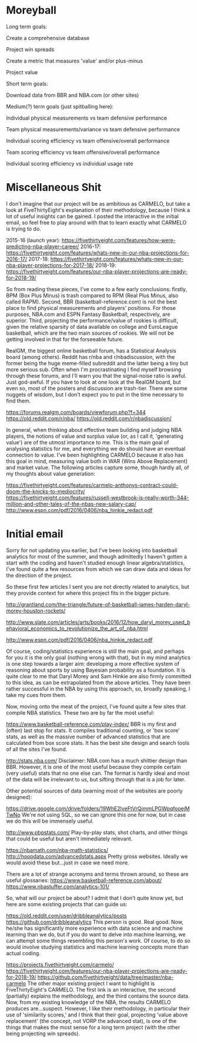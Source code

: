 # Moreyball
Long term goals:

Create a comprehensive database

Project win spreads

Create a metric that measures 'value' and/or plus-minus

Project value

Short term goals:

Download data from BBR and NBA.com (or other sites)

Medium(?) term goals (just spitballing here):

Individual physical measurements vs team defensive performance

Team physical measurements/variance vs team defensive performance

Individual scoring efficiency vs team offensive/overall performance

Team scoring efficiency vs team offensive/overall performance

Individual scoring efficiency vs individual usage rate

# Miscellaneous Shit
I don't imagine that our project will be as ambitious as CARMELO, but take a look at FiveThirtyEight's explanation of their methodology, because I think a lot of useful insights can be gained. I posted the interactive in the initial email, so feel free to play around with that to learn exactly what CARMELO is trying to do.

2015-16 (launch year): https://fivethirtyeight.com/features/how-were-predicting-nba-player-career/
2016-17: https://fivethirtyeight.com/features/whats-new-in-our-nba-projections-for-2016-17/
2017-18: https://fivethirtyeight.com/features/whats-new-in-our-nba-player-projections-for-2017-18/
2018-19: https://fivethirtyeight.com/features/our-nba-player-projections-are-ready-for-2018-19/

So from reading these pieces, I've come to a few early conclusions: firstly, BPM (Box Plus Minus) is trash compared to RPM (Real Plus Minus, also called RAPM). Second, BBR (basketball-reference.com) is not the best place to find physical measurements and players' positions. For those purposes, NBA.com and ESPN Fantasy Basketball, respectively, are superior. Third, projecting the performance/value of rookies is difficult, given the relative sparsity of data available on college and EuroLeague basketball, which are the two main sources of rookies. We will not be getting involved in that for the forseeable future.


RealGM, the biggest online basketball forum, has a Statistical Analysis board (among others). Reddit has r/nba and r/nbadiscussion, with the former being the huge meme-filled subreddit and the latter being a tiny but more serious sub. Often when I'm procrastinating I find myself browsing through these forums, and I'll warn you that the signal-noise ratio is awful. Just god-awful. If you have to look at one look at the RealGM board, but even so, most of the posters and discussion are trash-tier. There are some nuggets of wisdom, but I don't expect you to put in the time necessary to find them. 

https://forums.realgm.com/boards/viewforum.php?f=344
https://old.reddit.com/r/nba/
https://old.reddit.com/r/nbadiscussion/


In general, when thinking about effective team building and judging NBA players, the notions of value and surplus value (or, as I call it, 'generating value') are of the utmost importance to me. This is the main goal of analysing statistics for me, and everything we do should have an eventual connection to value. I've been highlighting CARMELO because it also has this goal in mind, measuring value both in WAR (Wins Above Replacement) and market value. The following articles capture some, though hardly all, of my thoughts about value generation:

https://fivethirtyeight.com/features/carmelo-anthonys-contract-could-doom-the-knicks-to-mediocrity/
https://fivethirtyeight.com/features/russell-westbrook-is-really-worth-344-million-and-other-tales-of-the-nbas-new-salary-cap/
http://www.espn.com/pdf/2016/0406/nba_hinkie_redact.pdf

# Initial email
Sorry for not updating you earlier, but I've been looking into basketball analytics for most of the summer, and though admittedly I haven't gotten a start with the coding and haven't studied enough linear algebra/statistics, I've found quite a few resources from which we can draw data and ideas for the direction of the project.


So these first few articles I sent you are not directly related to analytics, but they provide context for where this project fits in the bigger picture.

http://grantland.com/the-triangle/future-of-basketball-james-harden-daryl-morey-houston-rockets/

http://www.slate.com/articles/arts/books/2016/12/how_daryl_morey_used_behavioral_economics_to_revolutionize_the_art_of_nba.html

http://www.espn.com/pdf/2016/0406/nba_hinkie_redact.pdf

Of course, coding/statistics experience is still the main goal, and perhaps for you it is the only goal (nothing wrong with that), but in my mind analytics is one step towards a larger aim: developing a more effective system of reasoning about sports by using Bayesian probability as a foundation. It is quite clear to me that Daryl Morey and Sam Hinkie are also firmly committed to this idea, as can be extrapolated from the above articles. They have been rather successful in the NBA by using this approach, so, broadly speaking, I take my cues from them.


Now, moving onto the meat of the project, I've found quite a few sites that compile NBA statistics. These two are by far the most useful:

https://www.basketball-reference.com/play-index/
BBR is my first and (often) last stop for stats. It compiles traditional counting, or 'box score' stats, as well as the massive number of advanced statistics that are calculated from box score stats. It has the best site design and search tools of all the sites I've found.

http://stats.nba.com/
Disclaimer: NBA.com has a much shittier design than BBR. However, it is one of the most useful because they compile certain (very useful) stats that no one else can. The format is hardly ideal and most of the data will be irrelevant to us, but sifting through that is a job for later.


Other potential sources of data (warning most of the websites are poorly designed):

https://drive.google.com/drive/folders/19WhE2lveFtVrQimmLPGWpqfooejMTwNo
We're not using SQL, so we can ignore this one for now, but in case we do this will be immensely useful.

http://www.pbpstats.com/
Play-by-play stats, shot charts, and other things that could be useful but aren't immediately relevant.

https://nbamath.com/nba-math-statistics/
http://hoopdata.com/advancedstats.aspx
Pretty gross websites. Ideally we would avoid these but...just in case we need more.

There are a lot of strange acronyms and terms thrown around, so these are useful glossaries:
https://www.basketball-reference.com/about/
https://www.nbastuffer.com/analytics-101/


So, what will our project be about? I admit that I don't quite know yet, but here are some existing projects that can guide us:

https://old.reddit.com/user/dribbleanalytics/posts
https://github.com/dribbleanalytics
This person is good. Real good. Now, he/she has significantly more experience with data science and machine learning than we do, but if you do want to delve into machine learning, we can attempt some things resembling this person's work. Of course, to do so would involve studying statistics and machine learning concepts more than actual coding.

https://projects.fivethirtyeight.com/carmelo/
https://fivethirtyeight.com/features/our-nba-player-projections-are-ready-for-2018-19/
https://github.com/fivethirtyeight/data/tree/master/nba-carmelo
The other major existing project I want to highlight is FiveThirtyEight's CARMELO. The first link is an interactive, the second (partially) explains the methodology, and the third contains the source data. Now, from my existing knowledge of the NBA, the results CARMELO produces are...suspect. However, I like their methodology, in particular their use of 'similarity scores,' and I think that their goal, projecting 'value above replacement' (the concept, not VORP the advanced stat), is one of the things that makes the most sense for a long term project (with the other being projecting win spreads).
